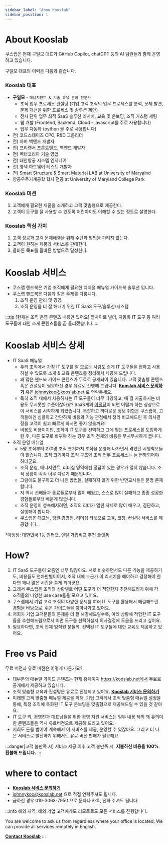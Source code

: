 ```yaml
---
sidebar_label: "Abou Kooslab"
sidebar_position: 1
---
```


# About Kooslab

쿠스랩은 현재 구일모 대표가 GitHub Copilot, chatGPT 등의 AI 팀원들과 함께 운영하고 있습니다.

구일모 대표의 이력은 다음과 같습니다.

### Kooslab 대표

- **구일모** - `매니지먼트 & 기술 교육 분야 전문가`
  - 조직 업무 프로세스 컨설팅 (기업 고객 조직의 업무 프로세스를 분석, 문제 발견, 문제 개선을 위한 프로세스 및 솔루션 제안)
  - 전사 단위 업무 최적 SaaS 솔루션 리서치, 교육 및 온보딩, 조직 커스텀 세팅
  - 웹 개발 (Frontend, Backend, Cloud - javascript를 주로 사용합니다)
  - 업무 자동화 (python 을 주로 사용합니다)
- 전) 코드스테이츠 CPO, R&D 그룹리더
- 전) 자버 백엔드 개발자
- 전) 프리랜서 프론트엔드, 백엔드 개발자
- 전) 벡터코리아 기술 영업
- 전) 대한항공 시스템 엔지니어
- 전) 영텍 하드웨어 테스트 개발자
- 전) Smart Structure & Smart Material LAB at University of Maryalnd
- 항공우주기계공학 학사 전공 at University of Maryland College Park

### Kooslab 미션

1. 고객에게 필요한 제품을 소개하고 고객 맞춤형으로 제공한다.
2. 고객이 도구를 잘 사용할 수 있도록 어린아이도 이해할 수 있는 정도로 설명한다.

### Kooslab 핵심 가치

1. 고객 성공과 고객 문제해결을 위해 수단과 방법을 가리지 않는다.
2. 고객이 원하는 제품과 서비스를 판매한다.
3. 올바른 목표를 올바른 방법으로 달성한다.

# Kooslab 서비스

- 쿠스랩 핸드북은 기업 조직에게 필요한 디지털 매뉴얼 가이드북 솔루션 입니다.
- 쿠스랩 핸드북은 다음과 같은 주제를 다룹니다.
  1. 조직 운영 관리 및 경영
  2. 조직 운영을 더 잘 해내기 위한 IT SaaS 도구/솔루션/시스템

:::tip [현재는 조직 운영 콘텐츠 내용만 있어요]
웹사이트 빌더, 자동화 IT 도구 등 여러 도구들에 대한 소개 콘텐츠들을 곧 올리겠습니다.
:::

# Kooslab 서비스 상세

- IT SaaS 매뉴얼
  - 우리 조직에서 가장 IT 도구를 잘 모르는 사람도 쉽게 IT 도구들을 접하고 사용하실 수 있도록 소개 & 교육 콘텐츠를 정리해서 제공해 드립니다.
  - 꽤 많은 핸드북 가이드 콘텐츠가 무료로 공개되어 있습니다. 고객 맞춤형 콘텐츠 혹은 컨설팅이 필요하신 경우 유료로 진행해 드립니다. [**Kooslab 서비스 문의하기**](https://tally.so/r/mO5N4K) 혹은 johnnykoo@kooslab.net 로 연락주세요.
  - 특히 조직 내에서 사용하시는 IT 도구들이 너무 다양하고, 매 월 지출하시는 비용도 무시못할 수준이잖아요? SaaS계의 [아정당](https://www.ajd.co.kr/)이 되면 어떨까 하는 상상으로 이 서비스를 시작하게 되었습니다. 복잡하고 까다로운 정보 취합은 쿠스랩이, 고객들에겐 심플하고 간단하게 비용과 기능 관점에서 정리 비교해드린 후 의사결정을 고객이 쉽고 빠르게 하시면 좋지 않을까요!
  - 비용도 비용이지만, 조직이 IT 도구를 선택하고 그에 맞는 프로세스를 도입하게 된 후, 다른 도구로 바꿔야 하는 경우 조직 전체의 비용은 무시무시하게 큽니다.
- 조직 운영 매뉴얼
  - 5명 조직부터 270명 조직 크기까지 조직을 운영해 나가면서 겪었던 시행착오들이 많습니다. 조직 크기마다 조직 구조와 조직 업무 프로세스는 늘 변화되어야 하더군요.
  - 조직 운영, 매니지먼트, 리더십 영역에선 정답이 있는 경우가 많지 않습니다. 조직 상황이 각각 너무 다르기 때문입니다.
  - 그럼에도 불구하고 더 나은 방법들, 실패하지 않기 위한 반면교사들은 분명 존재합니다.
  - 저 역시 선배들과 동료들로부터 많이 배웠고, 스스로 많이 실패하고 종종 성공한 경험들로부터 배운게 많습니다.
  - 조직 운영이 성숙해지려면, 조직의 리더가 열린 자세로 많이 배우고, 결단하고, 실행해야 합니다.
  - 쿠스랩은 대표님, 임원 경영진, 리더십 타겟으로 교육, 코칭, 컨설팅 서비스를 제공합니다.

\*아정당: 대한민국 1등 인터넷, 렌탈 가입비교 추천 플랫폼

# How?

1. IT SaaS 도구들이 요즘엔 너무 많잖아요. 서로 비슷하면서도 다른 기능을 제공하기도, 비용들도 천차만별이어서, 조직 내에 누군가 이 리서치를 해야하고 결정해야 한다면 꽤나 많은 시간을 쏟게 되더군요.
2. 그래서 쿠스랩은 조직의 상황별로 어떤 도구가 더 적합한지 추천해드리기 위해 각 조직들의 다양한 use case들을 모으고 있어요.
3. 쿠스랩에서 기업 고객 조직의 다양한 문제를 여러 IT 도구를 활용해서 해결해드린 경험을 바탕으로, 쉬운 가이드들을 쌓아나가고 있어요.
4. 저희가 기업 고객분들의 문제를 더 잘 해결해드릴수록, 여러 상황에 적합한 IT 도구들을 추천해드림으로서 어떤 도구를 선택하실지 의사결정에 도움을 드리고 싶어요.
5. 필요하다면, 조직 전체 임직원 분들께, 선택된 IT 도구들에 대한 교육도 제공하고 있어요.

# Free vs Paid

무료 버전과 유료 버전은 어떻게 다른가요?

- 대부분의 매뉴얼 가이드 콘텐츠는 현재 홈페이지 https://kooslab.net에서 무료로 공개해서 제공하고 있습니다.
- 조직 맞춤형 교육과 컨설팅은 유료로 진행되고 있어요. [**Kooslab 서비스 문의하기**](https://tally.so/r/mO5N4K)
- 미래엔 고객 맞춤형 매뉴얼 제공을 위해, 기업 고객께서 조직 맞춤형 매뉴얼 설정을 통해, 특정 조직에 특화된 IT 도구 온보딩을 맞춤형으로 제공해드릴 수 있을 것 같아요.
- IT 도구 외, 경영진과 대표님들을 위한 경영 지원 서비스는 일부 내용 제외 꽤 유의미한 콘텐츠들은 역시 유료버전으로 제공해 드리고 있어요.
- 저희도 돈을 벌어야 계속해서 이 서비스를 제공, 운영할 수 있잖아요. 그리고 더 나은 서비스로 발전하기 위해서도 유료 버전 판매가 필요해요.

:::danger[고객 불만족 시]
서비스 제공 이후 고객 불만족 시, **지불하신 비용을 100% 환불해 드립니다.**
:::

# where to contact

- [**Kooslab 서비스 문의하기**](https://tally.so/r/mO5N4K)
- johnnykoo@kooslab.net 으로 직접 연락주셔도 됩니다.
- 급하신 경우 010-3063-7950 으로 문자나 카톡, 전화 주셔도 됩니다.

:::info
해외 지역, 해외 기업 고객에게도 리모트로도 모든 서비스를 진행합니다.

You are welcome to ask us from regardless where your office is located. We can provide all services remotely in English.

[**Contact Kooslab**](https://tally.so/r/mO5N4K)
:::
